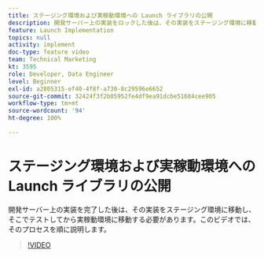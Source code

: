 ```yaml
---
title: ステージング環境および実稼動環境への Launch ライブラリの公開
description: 開発サーバー上の実装をロックした後は、その実装をステージング環境に移動し、そこでテストしてから実稼動環境に移動する必要があります。このビデオでは、そのプロセスを順に説明します。
feature: Launch Implementation
topics: null
activity: implement
doc-type: feature video
team: Technical Marketing
kt: 3595
role: Developer, Data Engineer
level: Beginner
exl-id: a2805315-ef40-4f8f-a730-8c29596e6652
source-git-commit: 32424f3f2b05952fe4df9ea91dcbe51684cee905
workflow-type: tm+mt
source-wordcount: '94'
ht-degree: 100%

---
```


# ステージング環境および実稼動環境への Launch ライブラリの公開

開発サーバー上の実装を完了した後は、その実装をステージング環境に移動し、そこでテストしてから実稼動環境に移動する必要があります。このビデオでは、そのプロセスを順に説明します。

>[!VIDEO](https://video.tv.adobe.com/v/28777/?quality=12)
